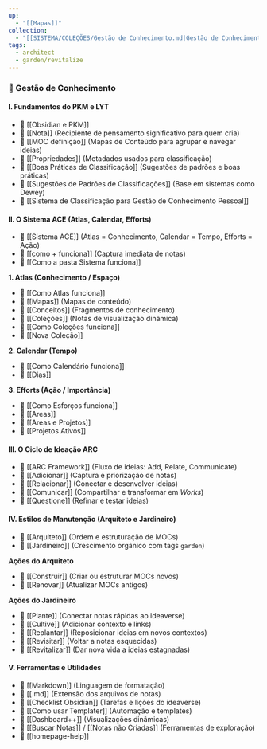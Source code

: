 ```yaml
---
up:
  - "[[Mapas]]"
collection:
  - "[[SISTEMA/COLEÇÕES/Gestão de Conhecimento.md|Gestão de Conhecimento]]"
tags:
  - architect
  - garden/revitalize
---
```

### 📘 Gestão de Conhecimento

#### I. Fundamentos do PKM e LYT
- 📄 [[Obsidian e PKM]]
- 📄 [[Nota]] (Recipiente de pensamento significativo para quem cria)
- 📄 [[MOC definição]] (Mapas de Conteúdo para agrupar e navegar ideias)
- 📄 [[Propriedades]] (Metadados usados para classificação)
- 📄 [[Boas Práticas de Classificação]] (Sugestões de padrões e boas práticas)
- 📄 [[Sugestões de Padrões de Classificações]] (Base em sistemas como Dewey)
- 📄 [[Sistema de Classificação para Gestão de Conhecimento Pessoal]]

#### II. O Sistema ACE (Atlas, Calendar, Efforts)
- 📄 [[Sistema ACE]] (Atlas = Conhecimento, Calendar = Tempo, Efforts = Ação)
- 📄 [[como + funciona]] (Captura imediata de notas)
- 📄 [[Como a pasta Sistema funciona]]

**1. Atlas (Conhecimento / Espaço)**
- 📄 [[Como Atlas funciona]]
- 📄 [[Mapas]] (Mapas de conteúdo)
- 📄 [[Conceitos]] (Fragmentos de conhecimento)
- 📄 [[Coleções]] (Notas de visualização dinâmica)
- 📄 [[Como Coleções funciona]]
- 📄 [[Nova Coleção]]

**2. Calendar (Tempo)**
- 📄 [[Como Calendário funciona]]
- 📄 [[Dias]]

**3. Efforts (Ação / Importância)**
- 📄 [[Como Esforços funciona]]
- 📄 [[Areas]]
- 📄 [[Areas  e Projetos]]
- 📄 [[Projetos Ativos]]

#### III. O Ciclo de Ideação ARC
- 📄 [[ARC Framework]] (Fluxo de ideias: Add, Relate, Communicate)
- 📄 [[Adicionar]] (Captura e priorização de notas)
- 📄 [[Relacionar]] (Conectar e desenvolver ideias)
- 📄 [[Comunicar]] (Compartilhar e transformar em _Works_)
- 📄 [[Questione]] (Refinar e testar ideias)

#### IV. Estilos de Manutenção (Arquiteto e Jardineiro)
- 📄 [[Arquiteto]] (Ordem e estruturação de MOCs)
- 📄 [[Jardineiro]] (Crescimento orgânico com tags `garden`)

**Ações do Arquiteto**
- 📄 [[Construir]] (Criar ou estruturar MOCs novos)
- 📄 [[Renovar]] (Atualizar MOCs antigos)

**Ações do Jardineiro**
- 📄 [[Plante]] (Conectar notas rápidas ao ideaverse)
- 📄 [[Cultive]] (Adicionar contexto e links)
- 📄 [[Replantar]] (Reposicionar ideias em novos contextos)
- 📄 [[Revisitar]] (Voltar a notas esquecidas)
- 📄 [[Revitalizar]] (Dar nova vida a ideias estagnadas)

#### V. Ferramentas e Utilidades
- 📄 [[Markdown]] (Linguagem de formatação)
- 📄 [[.md]] (Extensão dos arquivos de notas)
- 📄 [[Checklist Obsidian]] (Tarefas e lições do ideaverse)
- 📄 [[Como usar Templater]] (Automação e templates)
- 📄 [[Dashboard++]] (Visualizações dinâmicas)
- 📄 [[Buscar Notas]] / [[Notas não Criadas]] (Ferramentas de exploração)
- 📄 [[homepage-help]]

